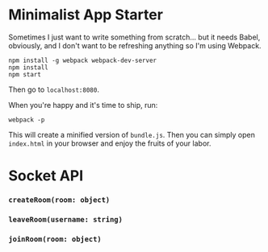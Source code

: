 # Minimalist App Starter

Sometimes I just want to write something from scratch... but it needs Babel, obviously, and I don't want to be refreshing anything so I'm using Webpack.

```
npm install -g webpack webpack-dev-server
npm install
npm start
```

Then go to `localhost:8080`.

When you're happy and it's time to ship, run:

```
webpack -p
```

This will create a minified version of `bundle.js`. Then you can simply open `index.html` in your browser and enjoy the fruits of your labor.

# Socket API

### `createRoom(room: object)`
### `leaveRoom(username: string)`
### `joinRoom(room: object)`
